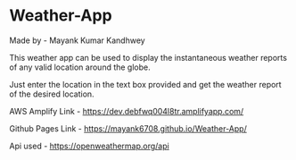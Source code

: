 # Weather-App

Made by - Mayank Kumar Kandhwey

This weather app can be used to display the instantaneous weather reports of any valid location around the globe.

Just enter the location in the text box provided and get the weather report of the desired location.

AWS Amplify Link - https://dev.debfwq004l8tr.amplifyapp.com/

Github Pages Link - https://mayank6708.github.io/Weather-App/

Api used - https://openweathermap.org/api
